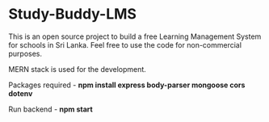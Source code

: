 # Study-Buddy-LMS
This is an open source project to build a free Learning Management System for schools in Sri Lanka. Feel free to use the code for non-commercial purposes.  

MERN stack is used for the development. 

Packages required - 
**npm install express body-parser mongoose cors dotenv**

Run backend - 
**npm start**
